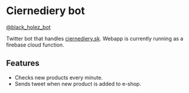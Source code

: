 # Ciernediery bot

[@black_holez_bot](https://twitter.com/black_holez_bot)

Twitter bot that handles [ciernediery.sk](https://eshop.ciernediery.sk). Webapp is currently running as a firebase cloud function.

## Features

- Checks new products every minute.
- Sends tweet when new product is added to e-shop.
